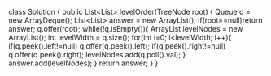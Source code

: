 class Solution {
public List<List<Integer>> levelOrder(TreeNode root) {
Queue<TreeNode> q = new ArrayDeque();
List<List<Integer>> answer = new ArrayList();
if(root==null)return answer;
q.offer(root);
while(!q.isEmpty()){
ArrayList<Integer> levelNodes = new ArrayList();
int levelWidth = q.size();
for(int i=0; i<levelWidth; i++){
if(q.peek().left!=null) q.offer(q.peek().left);
if(q.peek().right!=null) q.offer(q.peek().right);
levelNodes.add(q.poll().val);
}
answer.add(levelNodes);
}
return answer;
}
}